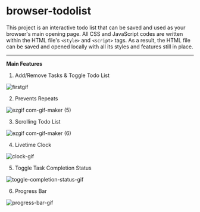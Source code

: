 # browser-todolist

This project is an interactive todo list that can be saved and used as your browser's main opening page.
All CSS and JavaScript codes are written within the HTML file's `<style>` and `<script>` tags.
As a result, the HTML file can be saved and opened locally with all its styles and features still in place. 

---

<b> Main Features </b>

1. Add/Remove Tasks & Toggle Todo List

![firstgif](https://user-images.githubusercontent.com/112310899/202935929-7fbc4fed-3f90-49d0-b437-c305532bd262.gif)

2. Prevents Repeats

![ezgif com-gif-maker (5)](https://user-images.githubusercontent.com/112310899/205049275-f56bec3c-5e48-4e1b-804e-a137b5eedc1f.gif)

3. Scrolling Todo List

![ezgif com-gif-maker (6)](https://user-images.githubusercontent.com/112310899/205049254-4cdbf3fc-a4b0-4bf5-8f22-96e23383d195.gif)

4. Livetime Clock

![clock-gif](https://user-images.githubusercontent.com/112310899/202936243-14bba097-4f2b-4b3e-a923-6a31e683b0ce.gif)

5. Toggle Task Completion Status 

![toggle-completion-status-gif](https://user-images.githubusercontent.com/112310899/202936302-16e97fa3-df2d-404c-9e4b-de06657e1c9e.gif)

6. Progress Bar

![progress-bar-gif](https://user-images.githubusercontent.com/112310899/202936391-10209679-1309-4e09-b09d-d808e0fa5fb7.gif)
